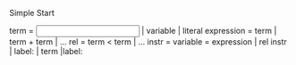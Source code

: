 Simple Start

term = <input> | variable | literal
expression = term | term + term | ...
rel = term < term | ...
instr = variable = expression | <if> rel <then> instr | <goto> label: | <output> term |label:


